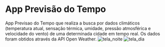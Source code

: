 # App Previsão do Tempo

App Previsao do Tempo que realiza a busca por dados climáticos (temperatura atual, sensação térmica, umidade, pressão atmosférica e velocidade do vento) de uma determinada cidade em tempo real. Os dados foram obtidos através da API Open Weather.
![tela_noite](https://user-images.githubusercontent.com/84742050/232660459-aa036725-bad5-4d1c-833e-4d531c7accef.png)
![tela_dia](https://user-images.githubusercontent.com/84742050/232660549-8882d7fa-973b-451c-af91-c13a51fd54be.png)
